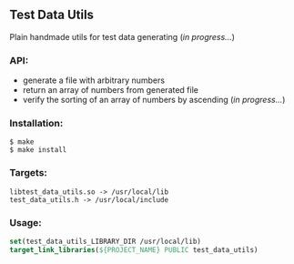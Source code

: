 ## Test Data Utils 

Plain handmade utils for test data generating (_in progress..._)

### API:

- generate a file with arbitrary numbers
- return an array of numbers from generated file
- verify the sorting of an array of numbers by ascending (_in progress..._)

### Installation:

```shell
$ make
$ make install
```
### Targets:
```
libtest_data_utils.so -> /usr/local/lib 
test_data_utils.h -> /usr/local/include 
```
### Usage:

```cmake
set(test_data_utils_LIBRARY_DIR /usr/local/lib)
target_link_libraries(${PROJECT_NAME} PUBLIC test_data_utils)
```
